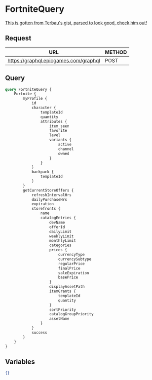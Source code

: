 # FortniteQuery

[This is gotten from Terbau's gist, parsed to look good, check him out!](https://gist.github.com/Terbau/f36990a1d608f65645206835e708d488)

## Request
| URL | METHOD |
| - | - |
| https://graphql.epicgames.com/graphql | POST |

## Query
```graphql
query FortniteQuery {
    Fortnite {
        myProfile {
            id
            character {
                templateId
                quantity
                attributes {
                    item_seen
                    favorite
                    level
                    variants {
                        active
                        channel
                        owned
                    }
                }
            }
            backpack {
                templateId
            }
        }
        getCurrentStoreOffers {
            refreshIntervalHrs
            dailyPurchaseHrs
            expiration
            storefronts {
                name
                catalogEntries {
                    devName
                    offerId
                    dailyLimit
                    weeklyLimit
                    monthlyLimit
                    categories
                    prices {
                        currencyType
                        currencySubtype
                        regularPrice
                        finalPrice
                        saleExpiration
                        basePrice
                    }
                    displayAssetPath
                    itemGrants {
                        templateId
                        quantity
                    }
                    sortPriority
                    catalogGroupPriority
                    assetName
                }
            }
            success
        }
    }
}
```

## Variables
```json
{}
```